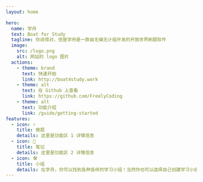 ```yaml
---
layout: home

hero:
  name: 学舟
  text: Boat for Study
  tagline: 你说得对，但是学舟是一款由无编无计组开发的开放世界刷题软件
  image:
    src: /logo.png
    alt: 网站的 logo 图片
  actions:
    - theme: brand
      text: 快速开始
      link: http://boat4study.work
    - theme: alt
      text: 在 Github 上查看
      link: https://github.com/FreelyCoding
    - theme: alt
      text: 功能介绍
      link: /guide/getting-started
features:
  - icon: ⚡️
    title: 做题
    details: 这里是功能区 1 详情信息
  - icon: 🖖
    title: 笔记
    details: 这里是功能区 2 详情信息
  - icon: 🛠️
    title: 小组
    details: 在学舟，你可以找到各种各样的学习小组！当然你也可以选择自己创建学习小组，与志同道合的朋友一起学习！建立小组公共题库，和小组成员做同样的题；发表小组讨论帖，和小组成员讨论相同的知识点；对讨论帖进行点赞收藏，表达对小组成员的认可；在讨论帖下发表你的评论，进行更加深入的交流……你想要的小组功能，这里都有！
---
```

